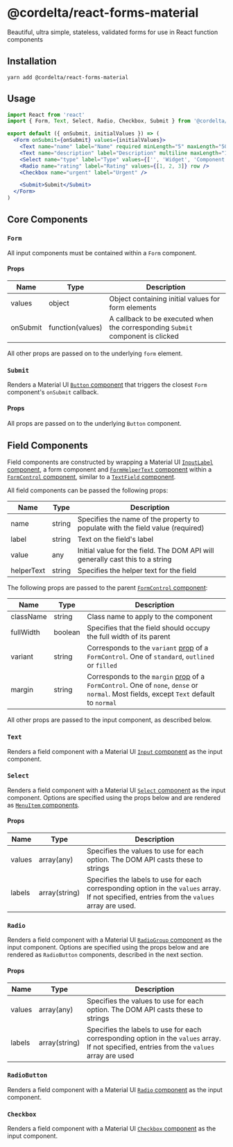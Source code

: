 # @cordelta/react-forms-material

Beautiful, ultra simple, stateless, validated forms for use in React function components

## Installation

```shell
yarn add @cordelta/react-forms-material
```

## Usage

```jsx
import React from 'react'
import { Form, Text, Select, Radio, Checkbox, Submit } from '@cordelta/react-forms-material'

export default ({ onSubmit, initialValues }) => (
  <Form onSubmit={onSubmit} values={initialValues}>
    <Text name="name" label="Name" required minLength="5" maxLength="50" />
    <Text name="description" label="Description" multiline maxLength="100" />
    <Select name="type" label="Type" values={['', 'Widget', 'Component']} required />
    <Radio name="rating" label="Rating" values={[1, 2, 3]} row />
    <Checkbox name="urgent" label="Urgent" />

    <Submit>Submit</Submit>
  </Form>
)
```

## Core Components

### `Form`

All input components must be contained within a `Form` component.

#### Props

Name|Type|Description
---|---|---
values|object|Object containing initial values for form elements
onSubmit|function(values)|A callback to be executed when the corresponding `Submit` component is clicked

All other props are passed on to the underlying `form` element.

### `Submit`

Renders a Material UI [`Button` component](https://material-ui.com/api/button/) that triggers the closest `Form` 
component's `onSubmit` callback.

#### Props

All props are passed on to the underlying `Button` component.

## Field Components

Field components are constructed by wrapping a Material UI [`InputLabel` component](https://material-ui.com/api/input-label/), 
a form component and [`FormHelperText` component](https://material-ui.com/api/form-helper-text/) within a 
[`FormControl` component](https://material-ui.com/api/form-control/), similar to a 
[`TextField` component](https://material-ui.com/api/text-field/).

All field components can be passed the following props:

Name|Type|Description
---|---|---
name|string|Specifies the name of the property to populate with the field value (required)
label|string|Text on the field's label
value|any|Initial value for the field. The DOM API will generally cast this to a string
helperText|string|Specifies the helper text for the field

The following props are passed to the parent [`FormControl` component](https://material-ui.com/api/form-control/):

Name|Type|Description
---|---|---
className|string|Class name to apply to the component
fullWidth|boolean|Specifies that the field should occupy the full width of its parent
variant|string|Corresponds to the `variant` [prop](https://material-ui.com/api/form-control/#props) of a `FormControl`. One of `standard`, `outlined` or `filled`
margin|string|Corresponds to the `margin` [prop](https://material-ui.com/api/form-control/#props) of a `FormControl`. One of `none`, `dense` or `normal`. Most fields, except `Text` default to `normal`

All other props are passed to the input component, as described below.
 
### `Text`

Renders a field component with a Material UI [`Input` component](https://material-ui.com/api/input/) as the input 
component.

### `Select`

Renders a field component with a Material UI [`Select` component](https://material-ui.com/api/select/) as the input 
component. Options are specified using the props below and are rendered as 
[`MenuItem` components](https://material-ui.com/api/menu-item/).

#### Props

Name|Type|Description
---|---|---
values|array(any)|Specifies the values to use for each option. The DOM API casts these to strings
labels|array(string)|Specifies the labels to use for each corresponding option in the `values` array. If not specified, entries from the `values` array are used.

### `Radio`

Renders a field component with a Material UI [`RadioGroup` component](https://material-ui.com/api/radio-group/) as the 
input component. Options are specified using the props below and are rendered as `RadioButton` components, described
in the next section. 

#### Props

Name|Type|Description
---|---|---
values|array(any)|Specifies the values to use for each option. The DOM API casts these to strings
labels|array(string)|Specifies the labels to use for each corresponding option in the `values` array. If not specified, entries from the `values` array are used

### `RadioButton`

Renders a field component with a Material UI [`Radio` component](https://material-ui.com/api/radio/) as the input 
component. 

### `Checkbox`

Renders a field component with a Material UI [`Checkbox` component](https://material-ui.com/api/checkbox/) as the 
input component. 
